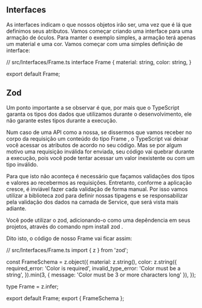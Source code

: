 ## Interfaces

As interfaces indicam o que nossos objetos irão ser, uma vez que é lá que definimos seus atributos.
Vamos começar criando uma interface para uma armação de óculos. Para manter o exemplo simples, a armação terá apenas um material e uma cor.
Vamos começar com uma simples definição de interface:

  // src/Interfaces/Frame.ts
  interface Frame {
    material: string,
    color: string,
  }

  export default Frame;


## Zod

Um ponto importante a se observar é que, por mais que o TypeScript garanta os tipos dos dados que utilizamos durante o desenvolvimento, ele não garante estes tipos durante a execução.

Num caso de uma API como a nossa, se dissermos que vamos receber no corpo da requisição um conteúdo do tipo Frame , o TypeScript vai deixar você acessar os atributos de acordo no seu código. Mas se por algum motivo uma requisição inválida for enviada, seu código vai quebrar durante a execução, pois você pode tentar acessar um valor inexistente ou com um tipo inválido.

Para que isto não aconteça é necessário que façamos validações dos tipos e valores ao recebermos as requisições. Entretanto, conforme a aplicação cresce, é inviável fazer cada validação de forma manual. Por isso vamos utilizar a biblioteca zod para definir nossas tipagens e se responsabilizar pela validação dos dados na camada de Service, que será vista mais adiante.

Você pode utilizar o zod, adicionando-o como uma depêndencia em seus projetos, através do comando npm install zod .

Dito isto, o código de nosso Frame vai ficar assim:

  // src/Interfaces/Frame.ts
  import { z } from 'zod';

  const FrameSchema = z.object({
    material: z.string(),
    color: z.string({
      required_error: 'Color is required',
      invalid_type_error: 'Color must be a string',
    }).min(3, { message: 'Color must be 3 or more characters long' }),
  });

  type Frame = z.infer<typeof FrameSchema>;

  export default Frame;
  export { FrameSchema };


